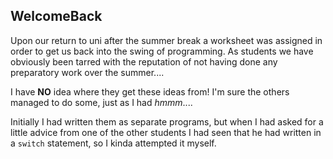 ## WelcomeBack

Upon our return to uni after the summer break a worksheet was assigned in order to get us back into the swing of programming.  As students we have obviously been tarred with the reputation of not having done any preparatory work over the summer....

I have **NO** idea where they get these ideas from! I'm sure the others managed to do some, just as I had _hmmm_....

Initially I had written them as separate programs, but when I had asked for a little advice from one of the other students I had seen that he had written in a `switch` statement, so I kinda attempted it myself.

